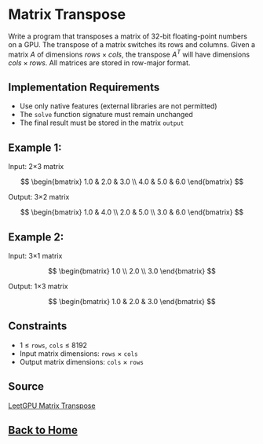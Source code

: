 # **Matrix Transpose**

Write a program that transposes a matrix of 32-bit floating-point numbers on a GPU. The transpose of a matrix switches its rows and columns. Given a matrix $A$ of dimensions $rows \times cols$, the transpose $A^T$  will have dimensions $cols \times rows$. All matrices are stored in row-major format.


## **Implementation Requirements**

- Use only native features (external libraries are not permitted)
- The `solve` function signature must remain unchanged
- The final result must be stored in the matrix `output`


## **Example 1:**

Input: 2×3 matrix

$$
\begin{bmatrix}
1.0 & 2.0 & 3.0 \\
4.0 & 5.0 & 6.0
\end{bmatrix}
$$


Output: 3×2 matrix

$$
\begin{bmatrix}
1.0 & 4.0 \\
2.0 & 5.0 \\
3.0 & 6.0
\end{bmatrix}
$$


## **Example 2:**

Input: 3×1 matrix

$$
\begin{bmatrix}
1.0 \\
2.0 \\
3.0
\end{bmatrix}
$$


Output: 1×3 matrix

$$
\begin{bmatrix}
1.0 & 2.0 & 3.0
\end{bmatrix}
$$


## **Constraints**

- 1 ≤ `rows`, `cols` ≤ 8192
- Input matrix dimensions: `rows` × `cols`
- Output matrix dimensions: `cols` × `rows`


## Source

[LeetGPU Matrix Transpose](https://leetgpu.com/challenges/matrix-transpose)


## **[Back to Home](.../)**

